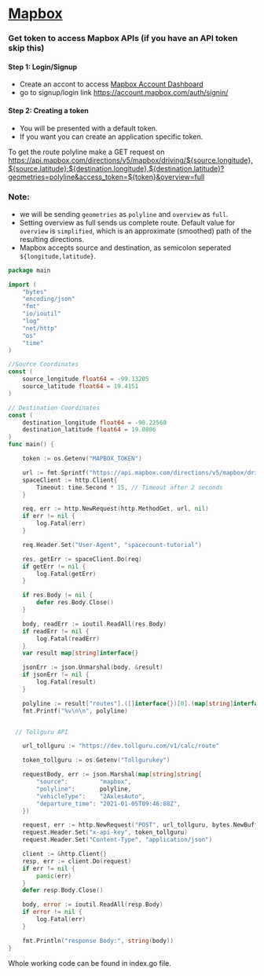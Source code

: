 # [Mapbox](https://www.mapbox.com/)

### Get token to access Mapbox APIs (if you have an API token skip this)
#### Step 1: Login/Signup
* Create an accont to access [Mapbox Account Dashboard](https://account.mapbox.com/)
* go to signup/login link https://account.mapbox.com/auth/signin/

#### Step 2: Creating a token
* You will be presented with a default token.
* If you want you can create an application specific token.


To get the route polyline make a GET request on https://api.mapbox.com/directions/v5/mapbox/driving/${source.longitude},${source.latitude};${destination.longitude},${destination.latitude}?geometries=polyline&access_token=${token}&overview=full

### Note:
* we will be sending `geometries` as `polyline` and `overview` as `full`.
* Setting overview as full sends us complete route. Default value for `overview` is `simplified`, which is an approximate (smoothed) path of the resulting directions.
* Mapbox accepts source and destination, as semicolon seperated
  `${longitude,latitude}`.

```Go
package main

import (
	"bytes"
	"encoding/json"
	"fmt"
	"io/ioutil"
	"log"
	"net/http"
	"os"
	"time"
)

//Source Coordinates
const (
	source_longitude float64 = -99.13205
	source_latitude float64 = 19.4151
)

// Destination Coordinates
const (
	destination_longitude float64 = -98.22568
	destination_latitude float64 = 19.0806
)
func main() {

	token := os.Getenv("MAPBOX_TOKEN")

	url := fmt.Sprintf("https://api.mapbox.com/directions/v5/mapbox/driving/%v,%v;%v,%v?geometries=polyline&access_token=%s&overview=full", source_longitude,source_latitude,destination_longitude,destination_latitude,token)
	spaceClient := http.Client{
		Timeout: time.Second * 15, // Timeout after 2 seconds
	}

	req, err := http.NewRequest(http.MethodGet, url, nil)
	if err != nil {
		log.Fatal(err)
	}

	req.Header.Set("User-Agent", "spacecount-tutorial")

	res, getErr := spaceClient.Do(req)
	if getErr != nil {
		log.Fatal(getErr)
	}

	if res.Body != nil {
		defer res.Body.Close()
	}

	body, readErr := ioutil.ReadAll(res.Body)
	if readErr != nil {
		log.Fatal(readErr)
	}
	var result map[string]interface{}

	jsonErr := json.Unmarshal(body, &result)
	if jsonErr != nil {
		log.Fatal(result)
	}

	polyline := result["routes"].([]interface{})[0].(map[string]interface{})["geometry"].(string)
	fmt.Printf("%v\n\n", polyline)


  // Tollguru API

	url_tollguru := "https://dev.tollguru.com/v1/calc/route"

	token_tollguru := os.Getenv("Tollgurukey")

	requestBody, err := json.Marshal(map[string]string{
		"source":         "mapbox",
		"polyline":       polyline,
		"vehicleType":    "2AxlesAuto",
		"departure_time": "2021-01-05T09:46:08Z",
	})

	request, err := http.NewRequest("POST", url_tollguru, bytes.NewBuffer(requestBody))
	request.Header.Set("x-api-key", token_tollguru)
	request.Header.Set("Content-Type", "application/json")

	client := &http.Client{}
	resp, err := client.Do(request)
	if err != nil {
		panic(err)
	}
	defer resp.Body.Close()

	body, error := ioutil.ReadAll(resp.Body)
	if error != nil {
		log.Fatal(err)
	}

	fmt.Println("response Body:", string(body))
}
```

Whole working code can be found in index.go file.
